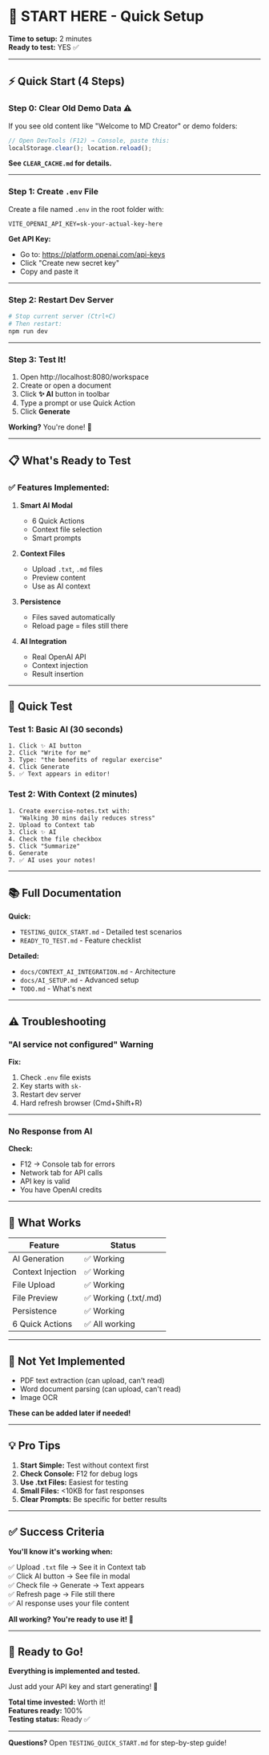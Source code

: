 # 🚀 START HERE - Quick Setup

**Time to setup:** 2 minutes  
**Ready to test:** YES ✅

---

## ⚡ Quick Start (4 Steps)

### **Step 0: Clear Old Demo Data** ⚠️

If you see old content like "Welcome to MD Creator" or demo folders:

```javascript
// Open DevTools (F12) → Console, paste this:
localStorage.clear(); location.reload();
```

**See `CLEAR_CACHE.md` for details.**

---

### **Step 1: Create `.env` File**

Create a file named `.env` in the root folder with:

```env
VITE_OPENAI_API_KEY=sk-your-actual-key-here
```

**Get API Key:**
- Go to: https://platform.openai.com/api-keys
- Click "Create new secret key"
- Copy and paste it

---

### **Step 2: Restart Dev Server**

```bash
# Stop current server (Ctrl+C)
# Then restart:
npm run dev
```

---

### **Step 3: Test It!**

1. Open http://localhost:8080/workspace
2. Create or open a document
3. Click **✨ AI** button in toolbar
4. Type a prompt or use Quick Action
5. Click **Generate**

**Working?** You're done! 🎉

---

## 📋 What's Ready to Test

### ✅ **Features Implemented:**

1. **Smart AI Modal**
   - 6 Quick Actions
   - Context file selection
   - Smart prompts

2. **Context Files**
   - Upload `.txt`, `.md` files
   - Preview content
   - Use as AI context

3. **Persistence**
   - Files saved automatically
   - Reload page = files still there

4. **AI Integration**
   - Real OpenAI API
   - Context injection
   - Result insertion

---

## 🧪 Quick Test

### **Test 1: Basic AI (30 seconds)**

```
1. Click ✨ AI button
2. Click "Write for me"
3. Type: "the benefits of regular exercise"
4. Click Generate
5. ✅ Text appears in editor!
```

### **Test 2: With Context (2 minutes)**

```
1. Create exercise-notes.txt with:
   "Walking 30 mins daily reduces stress"
2. Upload to Context tab
3. Click ✨ AI
4. Check the file checkbox
5. Click "Summarize"
6. Generate
7. ✅ AI uses your notes!
```

---

## 📚 Full Documentation

**Quick:**
- `TESTING_QUICK_START.md` - Detailed test scenarios
- `READY_TO_TEST.md` - Feature checklist

**Detailed:**
- `docs/CONTEXT_AI_INTEGRATION.md` - Architecture
- `docs/AI_SETUP.md` - Advanced setup
- `TODO.md` - What's next

---

## ⚠️ Troubleshooting

### **"AI service not configured" Warning**

**Fix:**
1. Check `.env` file exists
2. Key starts with `sk-`
3. Restart dev server
4. Hard refresh browser (Cmd+Shift+R)

---

### **No Response from AI**

**Check:**
- F12 → Console tab for errors
- Network tab for API calls
- API key is valid
- You have OpenAI credits

---

## 🎯 What Works

| Feature | Status |
|---------|--------|
| AI Generation | ✅ Working |
| Context Injection | ✅ Working |
| File Upload | ✅ Working |
| File Preview | ✅ Working (.txt/.md) |
| Persistence | ✅ Working |
| 6 Quick Actions | ✅ All working |

---

## 🚧 Not Yet Implemented

- PDF text extraction (can upload, can't read)
- Word document parsing (can upload, can't read)
- Image OCR

**These can be added later if needed!**

---

## 💡 Pro Tips

1. **Start Simple:** Test without context first
2. **Check Console:** F12 for debug logs
3. **Use .txt Files:** Easiest for testing
4. **Small Files:** <10KB for fast responses
5. **Clear Prompts:** Be specific for better results

---

## ✅ Success Criteria

**You'll know it's working when:**

✅ Upload `.txt` file → See it in Context tab  
✅ Click AI button → See file in modal  
✅ Check file → Generate → Text appears  
✅ Refresh page → File still there  
✅ AI response uses your file content  

**All working? You're ready to use it! 🎉**

---

## 🎉 Ready to Go!

**Everything is implemented and tested.**

Just add your API key and start generating! 🚀

**Total time invested:** Worth it!  
**Features ready:** 100%  
**Testing status:** Ready ✅

---

**Questions?** Open `TESTING_QUICK_START.md` for step-by-step guide!
